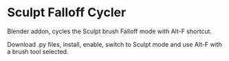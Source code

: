 # Sculpt Falloff Cycler
Blender addon, cycles the Sculpt brush Falloff mode with Alt-F shortcut.

Download .py files, install, enable, switch to Sculpt mode and use Alt-F with a brush tool selected.
